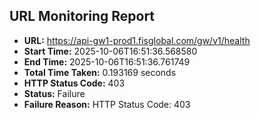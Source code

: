 ## URL Monitoring Report

- **URL:** https://api-gw1-prod1.fisglobal.com/gw/v1/health
- **Start Time:** 2025-10-06T16:51:36.568580
- **End Time:** 2025-10-06T16:51:36.761749
- **Total Time Taken:** 0.193169 seconds
- **HTTP Status Code:** 403
- **Status:** Failure
- **Failure Reason:** HTTP Status Code: 403
